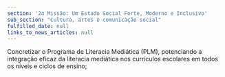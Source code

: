 ```yaml
---
section: '2a Missão: Um Estado Social Forte, Moderno e Inclusivo'
sub_section: "Cultura, artes e comunicação social"
fulfilled_date: null
links_to_news_articles: null
---
```


Concretizar o Programa de Literacia Mediática (PLM), potenciando a integração eficaz da literacia mediática nos currículos escolares em todos os níveis e ciclos de ensino;